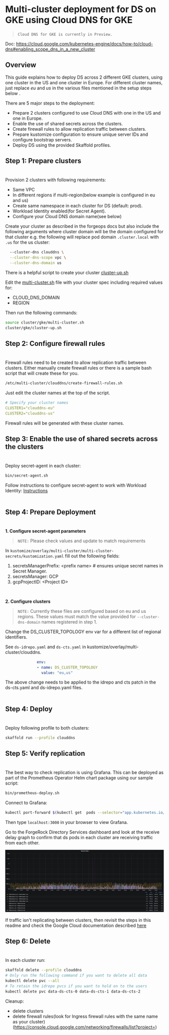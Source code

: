 # Multi-cluster deployment for DS on GKE using Cloud DNS for GKE

>`Cloud DNS for GKE is currently in Preview.`

Doc: https://cloud.google.com/kubernetes-engine/docs/how-to/cloud-dns#enabling_scope_dns_in_a_new_cluster  

## Overview
This guide explains how to deploy DS across 2 different GKE clusters, using one cluster in the US and one cluster in Europe.
For different cluster names, just replace *eu* and *us* in the various files mentioned in the setup steps below .

There are 5 major steps to the deployment:
* Prepare 2 clusters configured to use Cloud DNS with one in the US and one in Europe.
* Enable the use of shared secrets across the clusters.
* Create firewall rules to allow replication traffic between clusters.
* Prepare kustomize configuration to ensure unique server IDs and configure bootstrap servers.
* Deploy DS using the provided Skaffold profiles.

## Step 1: Prepare clusters
#
Provision 2 clusters with following requirements:
  * Same VPC
  * In different regions if multi-region(below example is configured in eu and us)
  * Create same namespace in each cluster for DS (default: prod).
  * Workload Identity enabled(for Secret Agent).
  * Configure your Cloud DNS domain name(see below) 

Create your cluster as described in the forgeops docs but also include the following arguments where cluster domain will be the domain configured for that cluster e.g. the following will replace pod domain `.cluster.local` with `.us` for the us cluster:
```bash
  --cluster-dns clouddns \
  --cluster-dns-scope vpc \
  --cluster-dns-domain us
```

There is a helpful script to create your cluster [cluster-up.sh](https://github.com/ForgeRock/forgeops/blob/master/cluster/gke/cluster-up.sh)

Edit the [multi-cluster.sh](https://github.com/ForgeRock/forgeops/blob/master/cluster/gke/multi-cluster.sh) file with your cluster spec including required values for:
* CLOUD_DNS_DOMAIN
* REGION

Then run the following commands:  
```bash
source cluster/gke/multi-cluster.sh
cluster/gke/cluster-up.sh
```

## Step 2: Configure firewall rules
#
Firewall rules need to be created to allow replication traffic between clusters.
Either manually create firewall rules or there is a sample bash script that will create these for you.  
```bash
/etc/multi-cluster/clouddns/create-firewall-rules.sh
```

Just edit the cluster names at the top of the script.
```yaml
# Specify your cluster names
CLUSTER1="clouddns-eu"
CLUSTER2="clouddns-us"
```

Firewall rules will be generated with these cluster names.


## Step 3: Enable the use of shared secrets across the clusters
# 
Deploy secret-agent in each cluster:
```bash
bin/secret-agent.sh
```
Follow instructions to configure secret-agent to work with Workload Identity: [Instructions](https://github.com/ForgeRock/secret-agent#set-up-cloud-backup-with-gcp-secret-manager)  
<br />

## Step 4: Prepare Deployment  
#  

**1. Configure secret-agent parameters**  
>`NOTE:` Please check values and update to match requirements

In `kustomize/overlay/multi-cluster/multi-cluster-secrets/kustomization.yaml` fill out the following fields:  
1. secretsManagerPrefix: \<prefix name\> # ensures unique secret names in Secret Manager.  
2. secretsManager: GCP
3. gcpProjectID: \<Project ID\>  
<br />  

**2. Configure clusters**  

>`NOTE:` Currently these files are configured based on eu and us regions. These values must match the value provided for `--cluster-dns-domain`  names registered in step 1.

Change the DS_CLUSTER_TOPOLOGY env var for a different list of regional identifiers.

See `ds-idrepo.yaml` and `ds-cts.yaml` in kustomize/overlay/multi-cluster/clouddns.  

```yaml
              env: 
              - name: DS_CLUSTER_TOPOLOGY
                value: "eu,us"
```

The above change needs to be applied to the idrepo and cts patch in the ds-cts.yaml and ds-idrepo.yaml files.  
<br />

## Step 4: Deploy
#  

Deploy following profile to both clusters:
```bash
skaffold run --profile clouddns
```

## Step 5: Verify replication
#  

The best way to check replication is using Grafana.  This can be deployed as part of the Prometheus Operator Helm chart package using our sample script:

```bash
bin/prometheus-deploy.sh
```

Connect to Grafana:

```bash
kubectl port-forward $(kubectl get  pods --selector="app.kubernetes.io/name=grafana" --field-selector status.phase=Running --output=jsonpath="{.items..metadata.name}" --namespace=$NAMESPACE) $PORT:3000 --namespace=$NAMESPACE
```

Then type `localhost:3000` in your browser to view Grafana.

Go to the ForgeRock Directory Services dashboard and look at the receive delay graph to confirm that ds pods in each cluster are receiving traffic from each other.

![receive-delay-graph](receive-delay.png)

If traffic isn't replicating between clusters, then revisit the steps in this readme and check the Google Cloud documentation described [here](https://cloud.google.com/kubernetes-engine/docs/how-to/cloud-dns)

## Step 6: Delete
#  

In each cluster run:
```bash
skaffold delete --profile clouddns
# Only run the following command if you want to delete all data
kubectl delete pvc --all
# To retain the idrepo pvcs if you want to hold on to the users
kubectl delete pvc data-ds-cts-0 data-ds-cts-1 data-ds-cts-2
```

Cleanup:
* delete clusters
* delete firewall rules(look for Ingress firewall rules with the same name as your cluster) (https://console.cloud.google.com/networking/firewalls/list?project=<projectID>)